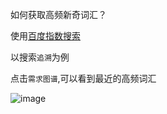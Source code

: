 如何获取高频新奇词汇？

使用[百度指数搜索](http://index.baidu.com/?tpl=demand&word=%D7%B7%CB%DD)

以搜索`追溯`为例

点击`需求图谱`,可以看到最近的高频词汇

![image](https://user-images.githubusercontent.com/19257507/36876796-bd9af93c-1df1-11e8-93f4-74f5be0dff55.png)


